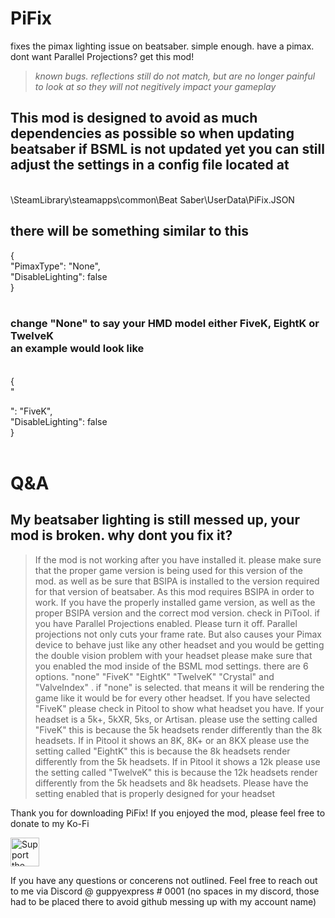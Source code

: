 # PiFix
 fixes the pimax lighting issue on beatsaber. simple enough. have a pimax. dont want Parallel Projections?
get this mod!
<br>

>*known bugs. reflections still do not match, but are no longer painful to look at so they will not negitively impact your gameplay*


<H2> This mod is designed to avoid as much dependencies as possible so when updating beatsaber if BSML is not updated yet you can still adjust the settings in a config file located at</h2> <br>
 \SteamLibrary\steamapps\common\Beat Saber\UserData\PiFix.JSON 
 <h2> 
 there will be something similar to this<br> </h2>
 {<br>
  "PimaxType": "None",<br>
  "DisableLighting": false<br>
}<br>
<br>
<h3>change "None" to say your HMD model either FiveK, EightK or TwelveK 
 <br>an example would look like </h3>
<br>
 {<br>
  "
  
  
  
  
  ": "FiveK",<br>
  "DisableLighting": false<br>
}<br>
<br>

# Q&A

<h2>My beatsaber lighting is still messed up, your mod is broken. why dont you fix it?</h2>

> If the mod is not working after you have installed it. please make sure that the proper game version is being used for this version of the mod. as well as be sure that BSIPA is installed to the version required for that version of beatsaber. As this mod requires BSIPA in order to work. If you have the properly installed game version, as well as the proper BSIPA version and the correct mod version. check in PiTool. if you have Parallel Projections enabled. Please turn it off. Parallel projections not only cuts your frame rate. But also causes your Pimax device to behave just like any other headset and you would be getting the double vision problem with your headset please make sure that you enabled the mod inside of the BSML mod settings. there are 6 options. "none" "FiveK" "EightK" "TwelveK" "Crystal" and "ValveIndex" . if "none" is selected. that means it will be rendering the game like it would be for every other headset. If you have selected "FiveK" please check in Pitool to show what headset you have. If your headset is a 5k+, 5kXR, 5ks, or Artisan. please use the setting called "FiveK" this is because the 5k headsets render differently than the 8k headsets. If in Pitool it shows an 8K, 8K+ or an 8KX please use the setting called "EightK" this is because the 8k headsets render differently from the 5k headsets. If in Pitool it shows a 12k please use the setting called "TwelveK" this is because the 12k headsets render differently from the 5k headsets and 8k headsets. Please have the setting enabled that is properly designed for your headset


Thank you for downloading PiFix! If you enjoyed the mod, please feel free to donate to my Ko-Fi 

<a href='https://ko-fi.com/guppyexpress' target='_blank'><img height='35' style='border:0px;height:46px;' src='https://az743702.vo.msecnd.net/cdn/kofi3.png?v=0' border='0' alt='Support the development at ko-fi.com' /> </a> 

If you have any questions or concerens not outlined. Feel free to reach out to me via Discord @ guppyexpress # 0001 (no spaces in my discord, those had to be placed there to avoid github messing up with my account name)
 

